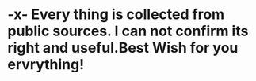 # -x- Every thing is collected from public sources. I can not confirm its right and useful.Best Wish for you ervrything!
